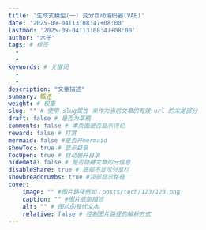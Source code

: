 ```yaml
---
title: '生成式模型(一) 变分自动编码器(VAE)'
date: '2025-09-04T13:08:47+08:00'
lastmod: '2025-09-04T13:08:47+08:00'
author: "木子"
tags: # 标签
  - 
  - 
keywords: # 关键词
  - 
  - 
description: "文章描述"
summary: 概述
weight: # 权重
slug: "" # 使用 slug属性 来作为当前文章的有效 url 的末尾部分
draft: false # 是否为草稿
comments: false # 本页面是否显示评论
reward: false # 打赏
mermaid: false #是否开mermaid
showToc: true # 显示目录
TocOpen: true # 自动展开目录
hidemeta: false # 是否隐藏文章的元信息
disableShare: true # 底部不显示分享栏
showbreadcrumbs: true #顶部显示路径
cover:
    image: "" #图片路径例如：posts/tech/123/123.png
    caption: "" #图片底部描述
    alt: "" # 图片的替代文本
    relative: false # 控制图片路径的解析方式
---
```

